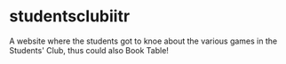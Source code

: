 # studentsclubiitr
A website where the students got to knoe about the various games in the Students' Club, thus could also Book Table!
